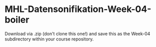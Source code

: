 # MHL-Datensonifikation-Week-04-boiler
Download via .zip (don't clone this one!) and save this as the Week-04 subdirectory within your course repository.
